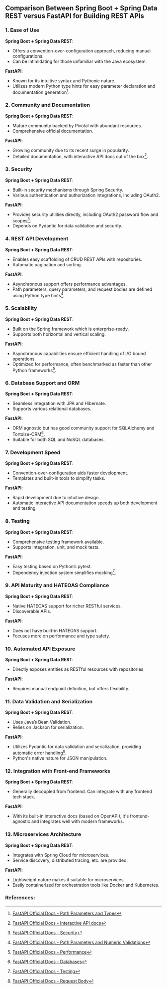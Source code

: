 ## Comparison Between Spring Boot + Spring Data REST versus FastAPI for Building REST APIs

### 1. Ease of Use

**Spring Boot + Spring Data REST**:
- Offers a convention-over-configuration approach, reducing manual configurations.
- Can be intimidating for those unfamiliar with the Java ecosystem.

**FastAPI**:
- Known for its intuitive syntax and Pythonic nature.
- Utilizes modern Python type hints for easy parameter declaration and documentation generation[^1^].

### 2. Community and Documentation

**Spring Boot + Spring Data REST**:
- Mature community backed by Pivotal with abundant resources.
- Comprehensive official documentation.

**FastAPI**:
- Growing community due to its recent surge in popularity.
- Detailed documentation, with interactive API docs out of the box[^2^].

### 3. Security

**Spring Boot + Spring Data REST**:
- Built-in security mechanisms through Spring Security.
- Various authentication and authorization integrations, including OAuth2.

**FastAPI**:
- Provides security utilities directly, including OAuth2 password flow and scopes[^3^].
- Depends on Pydantic for data validation and security.

### 4. REST API Development

**Spring Boot + Spring Data REST**:
- Enables easy scaffolding of CRUD REST APIs with repositories.
- Automatic pagination and sorting.

**FastAPI**:
- Asynchronous support offers performance advantages.
- Path parameters, query parameters, and request bodies are defined using Python type hints[^4^].

### 5. Scalability

**Spring Boot + Spring Data REST**:
- Built on the Spring framework which is enterprise-ready.
- Supports both horizontal and vertical scaling.

**FastAPI**:
- Asynchronous capabilities ensure efficient handling of I/O bound operations.
- Optimized for performance, often benchmarked as faster than other Python frameworks[^5^].

### 6. Database Support and ORM

**Spring Boot + Spring Data REST**:
- Seamless integration with JPA and Hibernate.
- Supports various relational databases.

**FastAPI**:
- ORM agnostic but has good community support for SQLAlchemy and Tortoise-ORM[^6^].
- Suitable for both SQL and NoSQL databases.

### 7. Development Speed

**Spring Boot + Spring Data REST**:
- Convention-over-configuration aids faster development.
- Templates and built-in tools to simplify tasks.

**FastAPI**:
- Rapid development due to intuitive design.
- Automatic interactive API documentation speeds up both development and testing.

### 8. Testing

**Spring Boot + Spring Data REST**:
- Comprehensive testing framework available.
- Supports integration, unit, and mock tests.

**FastAPI**:
- Easy testing based on Python’s pytest.
- Dependency injection system simplifies mocking[^7^].

### 9. API Maturity and HATEOAS Compliance

**Spring Boot + Spring Data REST**:
- Native HATEOAS support for richer RESTful services.
- Discoverable APIs.

**FastAPI**:
- Does not have built-in HATEOAS support.
- Focuses more on performance and type safety.

### 10. Automated API Exposure

**Spring Boot + Spring Data REST**:
- Directly exposes entities as RESTful resources with repositories.

**FastAPI**:
- Requires manual endpoint definition, but offers flexibility.

### 11. Data Validation and Serialization

**Spring Boot + Spring Data REST**:
- Uses Java’s Bean Validation.
- Relies on Jackson for serialization.

**FastAPI**:
- Utilizes Pydantic for data validation and serialization, providing automatic error handling[^8^].
- Python's native nature for JSON manipulation.

### 12. Integration with Front-end Frameworks

**Spring Boot + Spring Data REST**:
- Generally decoupled from frontend. Can integrate with any frontend tech stack.

**FastAPI**:
- With its built-in interactive docs (based on OpenAPI), it's frontend-agnostic and integrates well with modern frameworks.

### 13. Microservices Architecture

**Spring Boot + Spring Data REST**:
- Integrates with Spring Cloud for microservices.
- Service discovery, distributed tracing, etc. are provided.

**FastAPI**:
- Lightweight nature makes it suitable for microservices.
- Easily containerized for orchestration tools like Docker and Kubernetes.

### References:

[^1^]: [FastAPI Official Docs - Path Parameters and Types](https://fastapi.tiangolo.com/tutorial/path-params/)
[^2^]: [FastAPI Official Docs - Interactive API docs](https://fastapi.tiangolo.com/tutorial/first-steps/#interactive-api-docs)
[^3^]: [FastAPI Official Docs - Security](https://fastapi.tiangolo.com/tutorial/security/)
[^4^]: [FastAPI Official Docs - Path Parameters and Numeric Validations](https://fastapi.tiangolo.com/tutorial/path-params-numeric-validations/)
[^5^]: [FastAPI Official Docs - Performance](https://fastapi.tiangolo.com/#performance)
[^6^]: [FastAPI Official Docs - Databases](https://fastapi.tiangolo.com/tutorial/sql-databases/)
[^7^]: [FastAPI Official Docs - Testing](https://fastapi.tiangolo.com/tutorial/testing/)
[^8^]: [FastAPI Official Docs - Request Body](https://fastapi.tiangolo.com/tutorial/body/)
